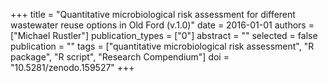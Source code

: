 +++
title = "Quantitative microbiological risk assessment for different wastewater reuse options in Old Ford (v.1.0)"
date = 2016-01-01
authors = ["Michael Rustler"]
publication_types = ["0"]
abstract = ""
selected = false
publication = ""
tags = ["quantitative microbiological risk assessment", "R package", "R script", "Research Compendium"]
doi = "10.5281/zenodo.159527"
+++

